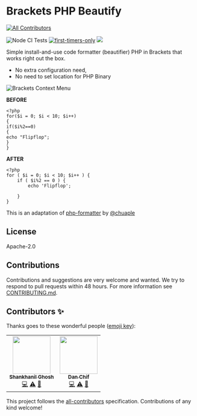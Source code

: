 Brackets PHP Beautify
=========
<!-- ALL-CONTRIBUTORS-BADGE:START - Do not remove or modify this section -->
[![All Contributors](https://img.shields.io/badge/all_contributors-2-orange.svg?style=flat-square)](#contributors-)
<!-- ALL-CONTRIBUTORS-BADGE:END -->
![Node CI Tests](https://github.com/nadchif/brackets-php-beautify/workflows/Node%20CI%20Tests/badge.svg) [![first-timers-only](https://img.shields.io/badge/first--timers--only-friendly-blue.svg?style=flat-square)](https://www.firsttimersonly.com/)
[<img src="https://img.shields.io/badge/slack-@ossenthusiasts-maroon.svg?logo=slack">](https://join.slack.com/t/ossenthusiasts/shared_invite/zt-eh9g0u7k-l2uUmCCBhUTHY8EWZFShIw)

Simple install-and-use code formatter (beautifier) PHP in Brackets that works right out the box. 
- No extra configuration need, 
- No need to set location for PHP Binary

![Brackets Context Menu](https://raw.githubusercontent.com/nadchif/brackets-php-beautify/master/screenshots/contextmenu.png)

**BEFORE**
```
<?php
for($i = 0; $i < 10; $i++)
{
if($i%2==0)
{
echo "Flipflop";  
}
}
```
**AFTER**
```
<?php
for ( $i = 0; $i < 10; $i++ ) {
    if ( $i%2 == 0 ) {
        echo 'Flipflop';

    }
}
```

This is an adaptation of [php-formatter](https://github.com/chuaple/php-formatter) by [@chuaple](https://github.com/chuaple)


## License

Apache-2.0

## Contributions
Contributions and suggestions are very welcome and wanted. We try to respond to pull requests within 48 hours. For more information see [CONTRIBUTING.md](https://github.com/nadchif/brackets-php-beautify/blob/master/CONTRIBUTING.md).

## Contributors ✨

Thanks goes to these wonderful people ([emoji key](https://allcontributors.org/docs/en/emoji-key)):

<!-- ALL-CONTRIBUTORS-LIST:START - Do not remove or modify this section -->
<!-- prettier-ignore-start -->
<!-- markdownlint-disable -->
<table>
  <tr>
    <td align="center"><a href="https://github.com/Shankhanil"><img src="https://avatars0.githubusercontent.com/u/17963889?v=4" width="100px;" alt=""/><br /><sub><b>Shankhanil Ghosh</b></sub></a><br /><a href="https://github.com/OSS-Enthusiasts/brackets-php-beautify/commits?author=Shankhanil" title="Code">💻</a> <a href="https://github.com/OSS-Enthusiasts/brackets-php-beautify/commits?author=Shankhanil" title="Tests">⚠️</a> <a href="#ideas-Shankhanil" title="Ideas, Planning, & Feedback">🤔</a></td>
    <td align="center"><a href="http://aboutchif.com"><img src="https://avatars0.githubusercontent.com/u/47924887?v=4" width="100px;" alt=""/><br /><sub><b>Dan Chif</b></sub></a><br /><a href="https://github.com/OSS-Enthusiasts/brackets-php-beautify/commits?author=nadchif" title="Code">💻</a> <a href="https://github.com/OSS-Enthusiasts/brackets-php-beautify/commits?author=nadchif" title="Tests">⚠️</a> <a href="#maintenance-nadchif" title="Maintenance">🚧</a></td>
  </tr>
</table>

<!-- markdownlint-enable -->
<!-- prettier-ignore-end -->
<!-- ALL-CONTRIBUTORS-LIST:END -->

This project follows the [all-contributors](https://github.com/all-contributors/all-contributors) specification. Contributions of any kind welcome!
